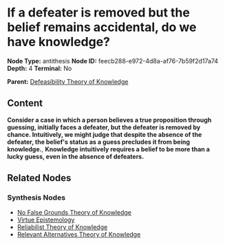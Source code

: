 # If a defeater is removed but the belief remains accidental, do we have knowledge?

**Node Type:** antithesis
**Node ID:** feecb288-e972-4d8a-af76-7b59f2d17a74
**Depth:** 4
**Terminal:** No

**Parent:** [Defeasibility Theory of Knowledge](defeasibility-theory-of-knowledge-synthesis-b397997e-2015-4b6e-8d6e-e6dcb753e0c8.md)

## Content

**Consider a case in which a person believes a true proposition through guessing, initially faces a defeater, but the defeater is removed by chance. Intuitively, we might judge that despite the absence of the defeater, the belief's status as a guess precludes it from being knowledge.**, **Knowledge intuitively requires a belief to be more than a lucky guess, even in the absence of defeaters.**

## Related Nodes

### Synthesis Nodes

- [No False Grounds Theory of Knowledge](no-false-grounds-theory-of-knowledge-synthesis-38eb7a6f-0a82-47e2-b2ee-ebbb8a32d50b.md)
- [Virtue Epistemology](virtue-epistemology-synthesis-b9bfa275-b38c-4ee4-9ea2-bdd7e02be612.md)
- [Reliabilist Theory of Knowledge](reliabilist-theory-of-knowledge-synthesis-f1f29637-6480-4ec1-a273-299349bff256.md)
- [Relevant Alternatives Theory of Knowledge](relevant-alternatives-theory-of-knowledge-synthesis-28d914f9-a115-4f5b-a06a-c55ce00dc112.md)
